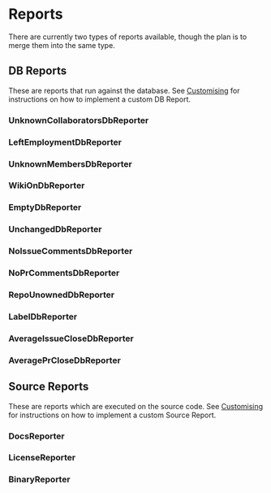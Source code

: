 # Reports

There are currently two types of reports available, though the plan is to merge them into the same type. 

## DB Reports

These are reports that run against the database. See [Customising](Customising.md) for instructions on how to implement a custom DB Report.

### UnknownCollaboratorsDbReporter
### LeftEmploymentDbReporter
### UnknownMembersDbReporter
### WikiOnDbReporter
### EmptyDbReporter
### UnchangedDbReporter
### NoIssueCommentsDbReporter
### NoPrCommentsDbReporter
### RepoUnownedDbReporter
### LabelDbReporter
### AverageIssueCloseDbReporter
### AveragePrCloseDbReporter

## Source Reports

These are reports which are executed on the source code. See [Customising](Customising.md) for instructions on how to implement a custom Source Report.

### DocsReporter
### LicenseReporter
### BinaryReporter
